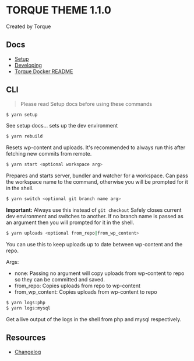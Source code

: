 # TORQUE THEME 1.1.0

Created by Torque

## Docs

- [Setup](./docs/setup.md)
- [Developing](./docs/developing.md)
- [Torque Docker README](./docs/docker.md)

## CLI

> Please read Setup docs before using these commands

```sh
$ yarn setup
```

See setup docs... sets up the dev environment

```sh
$ yarn rebuild
```

Resets wp-content and uploads.
It's recommended to always run this after fetching new commits from remote.

```sh
$ yarn start <optional workspace arg>
```

Prepares and starts server, bundler and watcher for a workspace.
Can pass the workspace name to the command, otherwise you will be prompted for it in the shell.

```sh
$ yarn switch <optional git branch name arg>
```

**Important:** Always use this instead of `git checkout`
Safely closes current dev environment and switches to another.
If no branch name is passed as an argument then you will prompted for it in the shell.

```sh
$ yarn uploads <optional from_repo|from_wp_content>
```

You can use this to keep uploads up to date between wp-content and the repo.

Args:

- none: Passing no argument will copy uploads from wp-content to repo so they can be committed and saved.
- from_repo: Copies uploads from repo to wp-content
- from_wp_content: Copies uploads from wp-content to repo

```sh
$ yarn logs:php
$ yarn logs:mysql
```

Get a live output of the logs in the shell from php and mysql respectively.

## Resources

- [Changelog](./docs/changelog.md)
